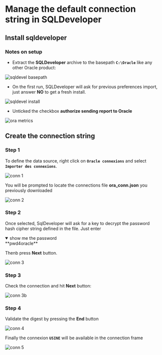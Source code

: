 # Manage the default connection string in SQLDeveloper

## Install sqldeveloper

### Notes on setup

- Extract the **SQLDeveloper** archive to the basepath **`C:\Oracle`** like any other Oracle product: 

![sqldevel basepath](https://technical-user-git.github.io/hosted-img/assets/setup/ora_sqldevel_install_basepath.png)

- On the first run, SQLDeveloper will ask for previous preferences import, just answer **NO** to get a fresh install.

![sqldevel install](https://technical-user-git.github.io/hosted-img/assets/setup/ora_sqldevel_install.png)

- Unticked the checkbox **authorize sending report to Oracle** 

![ora metrics](https://technical-user-git.github.io/hosted-img/assets/setup/ora_suivi_metrics_no.png)

## Create the connection string

### Step 1

To define the data source, right click on **`Oracle connexions`** and select **`Importer des connexions`**.

![conn 1](https://technical-user-git.github.io/hosted-img/ora/ora_add_conn.png)

You will be prompted to locate the connections file **ora_conn.json** you previously downloaded

![conn 2](https://technical-user-git.github.io/hosted-img/ora/ora_add_conn_2.png)

### Step 2

Once selected, SqlDeveloper will ask for a key to decrypt the password hash cipher string defined in the file. 
Just enter 
<details open>

  <summary>show me the password</summary>
  **pwd4oracle**
</details>

 Thenb press **Next** button.

![conn 3](https://technical-user-git.github.io/hosted-img/ora/ora_add_conn_3.png)

### Step 3

Check the connection and hit **Next** button:

![conn 3b](https://technical-user-git.github.io/hosted-img/ora/ora_add_conn_3B.png)

### Step 4

Validate the digest by pressing the **End** button

![conn 4](https://technical-user-git.github.io/hosted-img/ora/ora_add_conn_4.png)

Finally the connexion **`USINE`** will be available in the connection frame

![conn 5](https://technical-user-git.github.io/hosted-img/ora/ora_add_conn_5.png)
